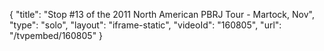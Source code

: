 {
    "title": "Stop #13 of the 2011 North American PBRJ Tour - Martock, Nov",
    "type": "solo",
    "layout": "iframe-static",
    "videoId": "160805",
    "url": "\/tvpembed\/160805"
}